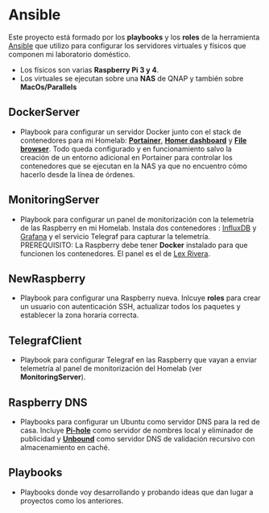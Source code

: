 # Ansible

Este proyecto está formado por los **playbooks** y los **roles** de la herramienta [Ansible](https://www.redhat.com/es/technologies/management/ansible) que utilizo para configurar los servidores virtuales y físicos que componen mi laboratorio doméstico.
- Los físicos son varias  **Raspberry Pi 3 y 4**.
- Los virtuales se ejecutan sobre una **NAS** de QNAP y también sobre **MacOs/Parallels**

## DockerServer

- Playbook para configurar un servidor Docker junto con el stack de contenedores para mi Homelab: [**Portainer**](https://www.portainer.io/), [**Homer dashboard**](https://github.com/bastienwirtz/homer) y [**File browser**](https://github.com/filebrowser/filebrowser). Todo queda configurado y en funcionamiento salvo la creación de un entorno adicional en Portainer para controlar los contenedores que se ejecutan en la NAS ya que no encuentro cómo hacerlo desde la línea de órdenes.


## MonitoringServer

- Playbook para configurar un panel de monitorización con la telemetría de las Raspberry en mi Homelab. Instala dos contenedores : [InfluxDB](https://www.influxdata.com) y [Grafana](https://grafana.com/) y el servicio Telegraf para capturar la telemetría. PREREQUISITO: La Raspberry debe tener **Docker** instalado para que funcionen los contenedores. El panel es el de [Lex Rivera](https://grafana.com/grafana/dashboards/928).


## NewRaspberry

- Playbook para configurar una Raspberry nueva. Inlcuye **roles** para crear un usuario con autenticación SSH, actualizar todos los paquetes y establecer la zona horaria correcta.


## TelegrafClient

- Playbook para configurar Telegraf en las Raspberry que vayan a enviar telemetría al panel de monitorización del Homelab (ver **MonitoringServer**).


## Raspberry DNS

- Playbooks para configurar un Ubuntu como servidor DNS para la red de casa. Incluye [**Pi-hole**](https://pi-hole.net/) como servidor de nombres local y eliminador de publicidad y [**Unbound**](https://nlnetlabs.nl/projects/unbound/about/) como servidor DNS de validación recursivo con almacenamiento en caché.


## Playbooks

- Playbooks donde voy desarrollando y probando ideas que dan lugar a proyectos como los anteriores.
